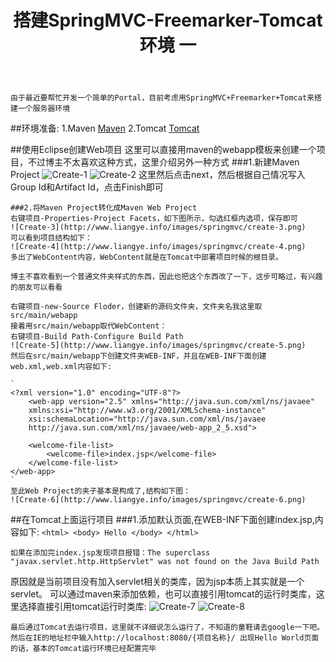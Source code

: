 ﻿---
layout: post
title: 搭建SpringMVC-Freemarker-Tomcat环境 一
category: opinion
description: 搭建SpringMVC-Freemarker-Tomcat环境 一
---

    由于最近要帮忙开发一个简单的Portal，目前考虑用SpringMVC+Freemarker+Tomcat来搭建一个服务器环境
##环境准备:
    1.Maven [Maven](http://maven.apache.org)
	2.Tomcat [Tomcat](http://tomcat.apache.org/index.html)

##使用Eclipse创建Web项目
    这里可以直接用maven的webapp模板来创建一个项目，不过博主不太喜欢这种方式，这里介绍另外一种方式
	###1.新建Maven Project
	![Create-1](http://www.liangye.info/images/springmvc/create-1.png)
	![Create-2](http://www.liangye.info/images/springmvc/create-2.png)
	这里然后点击next，然后根据自己情况写入Group Id和Artifact Id，点击Finish即可
	
	###2.将Maven Project转化成Maven Web Project
	右键项目-Properties-Project Facets，如下图所示，勾选红框内选项，保存即可
	![Create-3](http://www.liangye.info/images/springmvc/create-3.png)
	可以看到项目结构如下：
	![Create-4](http://www.liangye.info/images/springmvc/create-4.png)
	多出了WebContent内容，WebContent就是在Tomcat中部署项目时候的根目录。
	
	博主不喜欢看到一个普通文件夹样式的东西，因此也把这个东西改了一下，这步可略过，有兴趣的朋友可以看看
	
	右键项目-new-Source Floder，创建新的源码文件夹，文件夹名我这里取src/main/webapp
	接着用src/main/webapp取代WebContent：
	右键项目-Build Path-Configure Build Path
	![Create-5](http://www.liangye.info/images/springmvc/create-5.png)
	然后在src/main/webapp下创建文件夹WEB-INF，并且在WEB-INF下面创建web.xml,web.xml内容如下:
	
	`
	<?xml version="1.0" encoding="UTF-8"?>
        <web-app version="2.5" xmlns="http://java.sun.com/xml/ns/javaee"
		xmlns:xsi="http://www.w3.org/2001/XMLSchema-instance"
		xsi:schemaLocation="http://java.sun.com/xml/ns/javaee 
		http://java.sun.com/xml/ns/javaee/web-app_2_5.xsd">

		<welcome-file-list>
			<welcome-file>index.jsp</welcome-file>
	    </welcome-file-list>
    </web-app> 
    `
	至此Web Project的夹子基本是构成了,结构如下图：
	![Create-6](http://www.liangye.info/images/springmvc/create-6.png)
	
	
##在Tomcat上面运行项目
    ###1.添加默认页面,在WEB-INF下面创建index.jsp,内容如下:
	`
	<html>
		<body>
				Hello
		</body>
	</html>
	`
	
	如果在添加完index.jsp发现项目报错：The superclass "javax.servlet.http.HttpServlet" was not found on the Java Build Path
原因就是当前项目没有加入servlet相关的类库，因为jsp本质上其实就是一个servlet。
    可以通过maven来添加依赖，也可以直接引用tomcat的运行时类库，这里选择直接引用tomcat运行时类库:
	![Create-7](http://www.liangye.info/images/springmvc/create-7.png)
	![Create-8](http://www.liangye.info/images/springmvc/create-8.png)
	
	最后通过Tomcat去运行项目，这里就不详细说怎么运行了，不知道的童鞋请去google一下吧。
	然后在IE的地址栏中输入http://localhost:8080/{项目名称}/ 出现Hello World页面的话，基本的Tomcat运行环境已经配置完毕
	
	
